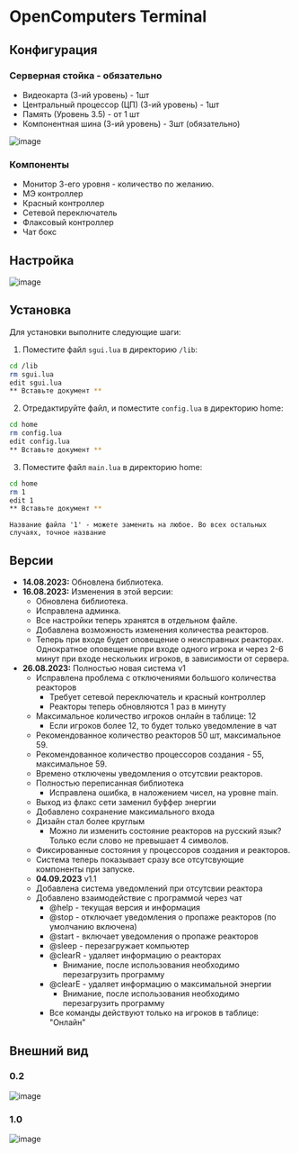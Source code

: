 # OpenComputers Terminal

## Конфигурация
### Серверная стойка - обязательно
* Видеокарта (3-ий уровень) - 1шт
* Центральный процессор (ЦП) (3-ий уровень) - 1шт
* Память (Уровень 3.5) - от 1 шт
* Компонентная шина (3-ий уровень) - 3шт (обязательно)
  
![image](https://github.com/Awl-S/OpenComputers_terminal/assets/85406297/e003fddf-70d9-4a95-84ae-200255422955)

### Компоненты
* Монитор 3-его уровня - количество по желанию.
* МЭ контроллер
* Красный контроллер
* Сетевой переключатель
* Флаксовый контроллер
* Чат бокс

## Настройка
![image](https://github.com/Awl-S/OpenComputers_terminal/assets/85406297/dd56a2ec-d1cc-4153-9ab4-dc1950416eac)



## Установка
Для установки выполните следующие шаги:

1. Поместите файл `sgui.lua` в директорию `/lib`:
```bash
cd /lib
rm sgui.lua
edit sgui.lua
** Вставьте документ **
```
2. Отредактируйте файл, и поместите `config.lua` в директорию home:
  ```bash
  cd home
  rm config.lua
  edit config.lua
** Вставьте документ **
```
3. Поместите файл `main.lua` в директорию home:
  ```bash
  cd home
  rm 1
  edit 1
** Вставьте документ **
```
```
Название файла '1' - можете заменить на любое. Во всех остальных случаях, точное название
```

## Версии

- **14.08.2023:** Обновлена библиотека.
- **16.08.2023:** Изменения в этой версии:
  - Обновлена библиотека.
  - Исправлена админка.
  - Все настройки теперь хранятся в отдельном файле.
  - Добавлена возможность изменения количества реакторов.
  - Теперь при входе будет оповещение о неисправных реакторах. Однократное оповещение при входе одного игрока и через 2-6 минут при входе нескольких игроков, в зависимости от сервера.
- **26.08.2023:** Полностью новая система v1
  - Исправлена проблема с отключениями большого количества реакторов
    - Требует сетевой переключатель и красный контроллер
    - Реакторы теперь обновляются 1 раз в минуту
  - Максимальное количество игроков онлайн в таблице: 12
    - Если игроков более 12, то будет только уведомление в чат
  - Рекомендованное количество реакторов 50 шт, максимальное 59.
  - Рекомендованное количество процессоров создания - 55, максимальное 59.
  - Времено отключены уведомления о отсутсвии реакторов.
  - Полностью переписанная библиотека
    - Исправлена ошибка, в наложением чисел, на уровне main.
  - Выход из флакс сети заменил буффер энергии
  - Добавлено сохранение максимального входа
  - Дизайн стал более круглым
    - Можно ли изменить состояние реакторов на русский язык? Только если слово не превышает 4 символов.
  - Фиксированные состояния у процессоров создания и реакторов.
  - Система теперь показывает сразу все отсутсвующие компоненты при запуске.
  - **04.09.2023** v1.1
  - Добавлена система уведомлений при отсутсвии реактора
  - Добавлено взаимодействие с программой через чат
    - @help - текущая версия и информация
    - @stop - отключает уведомления о пропаже реакторов (по умолчанию включена)
    - @start - включает уведомления о пропаже реакторов
    - @sleep - перезагружает компьютер
    - @clearR - удаляет информацию о реакторах
      - Внимание, после использования необходимо перезагрузить программу
    - @clearE - удаляет информацию о максимальной энергии
      - Внимание, после использования необходимо перезагрузить программу
    - Все команды действуют только на игроков в таблице: "Онлайн"
## Внешний вид
### 0.2
![image](https://github.com/Awl-S/OpenComputers_terminal/assets/85406297/6c8c7bdd-788e-4d33-971d-cf763a4b9241)
### 1.0
![image](https://github.com/Awl-S/OpenComputers_terminal/assets/85406297/9a82b5dc-f2e8-4d17-8f98-47cb8bada010)

